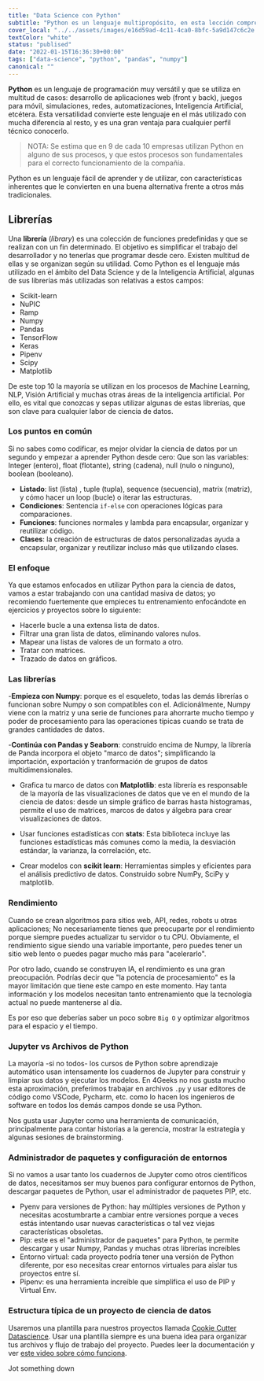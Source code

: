 ```yaml
---
title: "Data Science con Python"
subtitle: "Python es un lenguaje multipropósito, en esta lección comprenderás cómo se usa en el mundo de la Ciencia de Datos"
cover_local: "../../assets/images/e16d59ad-4c11-4ca0-8bfc-5a9d147c6c2e.jpeg"
textColor: "white"
status: "publised"
date: "2022-01-15T16:36:30+00:00"
tags: ["data-science", "python", "pandas", "numpy"]
canonical: ""
---
```


**Python** es un lenguaje de programación muy versátil y que se utiliza en multitud de casos: desarrollo de aplicaciones web (front y back), juegos para móvil, simulaciones, redes, automatizaciones, Inteligencia Artificial, etcétera. Esta versatilidad convierte este lenguaje en el más utilizado con mucha diferencia al resto, y es una gran ventaja para cualquier perfil técnico conocerlo.

> NOTA: Se estima que en 9 de cada 10 empresas utilizan Python en alguno de sus procesos, y que estos procesos son fundamentales para el correcto funcionamiento de la compañía.

Python es un lenguaje fácil de aprender y de utilizar, con características inherentes que le convierten en una buena alternativa frente a otros más tradicionales.

## Librerías

Una **librería** (*library*) es una colección de funciones predefinidas y que se realizan con un fin determinado. El objetivo es simplificar el trabajo del desarrollador y no tenerlas que programar desde cero. Existen multitud de ellas y se organizan según su utilidad. Como Python es el lenguaje más utilizado en el ámbito del Data Science y de la Inteligencia Artificial, algunas de sus librerías más utilizadas son relativas a estos campos:

- Scikit-learn
- NuPIC
- Ramp
- Numpy
- Pandas
- TensorFlow
- Keras
- Pipenv
- Scipy
- Matplotlib

De este top 10 la mayoría se utilizan en los procesos de Machine Learning, NLP, Visión Artificial y muchas otras áreas de la inteligencia artificial. Por ello, es vital que conozcas y sepas utilizar algunas de estas librerías, que son clave para cualquier labor de ciencia de datos.



### Los puntos en común

Si no sabes como codificar, es mejor olvidar la ciencia de datos por un segundo y empezar a aprender Python desde cero: 
Que son las variables: Integer (entero), float (flotante), string (cadena), null (nulo o ninguno), boolean (booleano). 

- **Listado**: list (lista) , tuple (tupla), sequence (secuencia), matrix (matriz), y cómo hacer un loop (bucle) o iterar las estructuras.
- **Condiciones**: Sentencia `if-else` con operaciones lógicas para comparaciones.
- **Funciones**: funciones normales y lambda para encapsular, organizar y reutilizar código.
- **Clases**: la creación de estructuras de datos personalizadas ayuda a encapsular, organizar y reutilizar incluso más que utilizando clases.

### El enfoque

Ya que estamos enfocados en utilizar Python para la ciencia de datos, vamos a estar trabajando con una cantidad masiva de datos; yo recomiendo fuertemente que empieces tu entrenamiento enfocándote en ejercicios y proyectos sobre lo siguiente:

- Hacerle bucle a una extensa lista de datos.
- Filtrar una gran lista de datos, eliminando valores nulos.
- Mapear una listas de valores de un formato a otro.
- Tratar con matrices.
- Trazado de datos en gráficos.

### Las librerías

-**Empieza con Numpy**: porque es el esqueleto, todas las demás librerías o funcionan sobre Numpy o son compatibles con el. Adicionálmente, Numpy viene con la matriz y una serie de funciones para ahorrarte mucho tiempo y poder de procesamiento para las operaciones típicas cuando se trata de grandes cantidades de datos.

-**Continúa con Pandas y Seaborn**: construido encima de Numpy, la librería de Panda incorpora el objeto "marco de datos"; simplificando la importación, exportación y tranformación de grupos de datos multidimensionales.

- Grafica tu marco de datos con **Matplotlib**: esta librería es responsable de la mayoría de las visualizaciones de datos que ve en el mundo de la ciencia de datos: desde un simple gráfico de barras hasta histogramas, permite el uso de matrices, marcos de datos y álgebra para crear visualizaciones de datos.

- Usar funciones estadísticas con **stats**: Esta biblioteca incluye las funciones estadísticas más comunes como la media, la desviación estándar, la varianza, la correlación, etc.

- Crear modelos con **scikit learn**: Herramientas simples y eficientes para el análisis predictivo de datos. Construido sobre NumPy, SciPy y matplotlib.

### Rendimiento

Cuando se crean algoritmos para sitios web, API, redes, robots u otras aplicaciones; No necesariamente tienes que preocuparte por el rendimiento porque siempre puedes actualizar tu servidor o tu CPU. Obviamente, el rendimiento sigue siendo una variable importante, pero puedes tener un sitio web lento o puedes pagar mucho más para "acelerarlo".

Por otro lado, cuando se construyen IA, el rendimiento es una gran preocupación. Podrías decir que "la potencia de procesamiento" es la mayor limitación que tiene este campo en este momento. Hay tanta información y los modelos necesitan tanto entrenamiento que la tecnología actual no puede mantenerse al día.

Es por eso que deberías saber un poco sobre `Big O` y optimizar algoritmos para el espacio y el tiempo.

### Jupyter vs Archivos de Python

La mayoría -si no todos- los cursos de Python sobre aprendizaje automático usan intensamente los cuadernos de Jupyter para construir y limpiar sus datos y ejecutar los modelos. En 4Geeks no nos gusta mucho esta aproximación, preferimos trabajar en archivos `.py` y usar editores de código como VSCode, Pycharm, etc. como lo hacen los ingenieros de software en todos los demás campos donde se usa Python.

Nos gusta usar Jupyter como una herramienta de comunicación, principalmente para contar historias a la gerencia, mostrar la estrategia y algunas sesiones de brainstorming.

### Administrador de paquetes y configuración de entornos

Si no vamos a usar tanto los cuadernos de Jupyter como otros científicos de datos, necesitamos ser muy buenos para configurar entornos de Python, descargar paquetes de Python, usar el administrador de paquetes PIP, etc.

- Pyenv para versiones de Python: hay múltiples versiones de Python y necesitas acostumbrarte a cambiar entre versiones porque a veces estás intentando usar nuevas características o tal vez viejas características obsoletas.
- Pip: este es el "administrador de paquetes" para Python, te permite descargar y usar Numpy, Pandas y muchas otras librerías increíbles
- Entorno virtual: cada proyecto podría tener una versión de Python diferente, por eso necesitas crear entornos virtuales para aislar tus proyectos entre sí.
- Pipenv: es una herramienta increíble que simplifica el uso de PIP y Virtual Env.

### Estructura típica de un proyecto de ciencia de datos

Usaremos una plantilla para nuestros proyectos llamada [Cookie Cutter Datascience](https://drivendata.github.io/cookiecutter-data-science/). Usar una plantilla siempre es una buena idea para organizar tus archivos y flujo de trabajo del proyecto. Puedes leer la documentación y ver [este video sobre cómo funciona](https://www.youtube.com/watch?v=nExL0SgKsDY).











Jot something down













